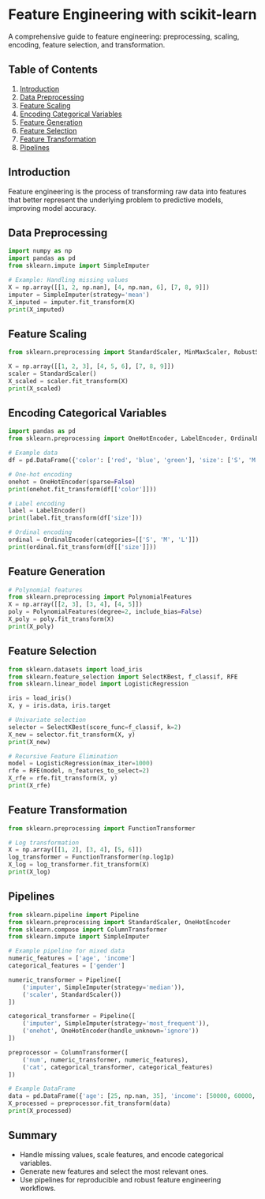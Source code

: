 # Feature Engineering with scikit-learn

A comprehensive guide to feature engineering: preprocessing, scaling, encoding, feature selection, and transformation.

## Table of Contents

1. [Introduction](#introduction)
2. [Data Preprocessing](#data-preprocessing)
3. [Feature Scaling](#feature-scaling)
4. [Encoding Categorical Variables](#encoding-categorical-variables)
5. [Feature Generation](#feature-generation)
6. [Feature Selection](#feature-selection)
7. [Feature Transformation](#feature-transformation)
8. [Pipelines](#pipelines)

## Introduction

Feature engineering is the process of transforming raw data into features that better represent the underlying problem to predictive models, improving model accuracy.

## Data Preprocessing

```python
import numpy as np
import pandas as pd
from sklearn.impute import SimpleImputer

# Example: Handling missing values
X = np.array([[1, 2, np.nan], [4, np.nan, 6], [7, 8, 9]])
imputer = SimpleImputer(strategy='mean')
X_imputed = imputer.fit_transform(X)
print(X_imputed)
```

## Feature Scaling

```python
from sklearn.preprocessing import StandardScaler, MinMaxScaler, RobustScaler

X = np.array([[1, 2, 3], [4, 5, 6], [7, 8, 9]])
scaler = StandardScaler()
X_scaled = scaler.fit_transform(X)
print(X_scaled)
```

## Encoding Categorical Variables

```python
import pandas as pd
from sklearn.preprocessing import OneHotEncoder, LabelEncoder, OrdinalEncoder

# Example data
df = pd.DataFrame({'color': ['red', 'blue', 'green'], 'size': ['S', 'M', 'L']})

# One-hot encoding
onehot = OneHotEncoder(sparse=False)
print(onehot.fit_transform(df[['color']]))

# Label encoding
label = LabelEncoder()
print(label.fit_transform(df['size']))

# Ordinal encoding
ordinal = OrdinalEncoder(categories=[['S', 'M', 'L']])
print(ordinal.fit_transform(df[['size']]))
```

## Feature Generation

```python
# Polynomial features
from sklearn.preprocessing import PolynomialFeatures
X = np.array([[2, 3], [3, 4], [4, 5]])
poly = PolynomialFeatures(degree=2, include_bias=False)
X_poly = poly.fit_transform(X)
print(X_poly)
```

## Feature Selection

```python
from sklearn.datasets import load_iris
from sklearn.feature_selection import SelectKBest, f_classif, RFE
from sklearn.linear_model import LogisticRegression

iris = load_iris()
X, y = iris.data, iris.target

# Univariate selection
selector = SelectKBest(score_func=f_classif, k=2)
X_new = selector.fit_transform(X, y)
print(X_new)

# Recursive Feature Elimination
model = LogisticRegression(max_iter=1000)
rfe = RFE(model, n_features_to_select=2)
X_rfe = rfe.fit_transform(X, y)
print(X_rfe)
```

## Feature Transformation

```python
from sklearn.preprocessing import FunctionTransformer

# Log transformation
X = np.array([[1, 2], [3, 4], [5, 6]])
log_transformer = FunctionTransformer(np.log1p)
X_log = log_transformer.fit_transform(X)
print(X_log)
```

## Pipelines

```python
from sklearn.pipeline import Pipeline
from sklearn.preprocessing import StandardScaler, OneHotEncoder
from sklearn.compose import ColumnTransformer
from sklearn.impute import SimpleImputer

# Example pipeline for mixed data
numeric_features = ['age', 'income']
categorical_features = ['gender']

numeric_transformer = Pipeline([
    ('imputer', SimpleImputer(strategy='median')),
    ('scaler', StandardScaler())
])

categorical_transformer = Pipeline([
    ('imputer', SimpleImputer(strategy='most_frequent')),
    ('onehot', OneHotEncoder(handle_unknown='ignore'))
])

preprocessor = ColumnTransformer([
    ('num', numeric_transformer, numeric_features),
    ('cat', categorical_transformer, categorical_features)
])

# Example DataFrame
data = pd.DataFrame({'age': [25, np.nan, 35], 'income': [50000, 60000, np.nan], 'gender': ['M', 'F', 'M']})
X_processed = preprocessor.fit_transform(data)
print(X_processed)
```

## Summary

- Handle missing values, scale features, and encode categorical variables.
- Generate new features and select the most relevant ones.
- Use pipelines for reproducible and robust feature engineering workflows. 